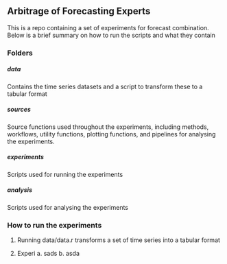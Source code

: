 ## Arbitrage of Forecasting Experts

This is a repo containing a set of experiments for forecast combination. 
Below is a brief summary on how to run the scripts and what they contain

### Folders

##### data

Contains the time series datasets and a script to transform these to a tabular format

##### sources

Source functions used throughout the experiments, including methods, workflows, utility functions, 
plotting functions, and pipelines for analysing the experiments.

##### experiments

Scripts used for running the experiments

##### analysis

Scripts used for analysing the experiments


### How to run the experiments

1. Running data/data.r transforms a set of time series into a tabular format 

2. Experi
    a. sads
    b. asda


